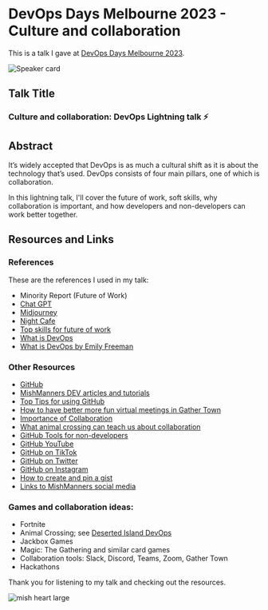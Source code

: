 # DevOps Days Melbourne 2023 - Culture and collaboration

This is a talk I gave at [DevOps Days Melbourne 2023](https://devopsdays.org/events/2023-melbourne/welcome/).

![Speaker card](https://user-images.githubusercontent.com/36594527/225210561-ee94c5e6-b5dd-4a25-91de-866910799b72.jpg)

## Talk Title

### Culture and collaboration: DevOps Lightning talk ⚡

## Abstract

It’s widely accepted that DevOps is as much a cultural shift as it is about the technology that’s used. DevOps consists of four main pillars, one of which is collaboration.

In this lightning talk, I'll cover the future of work, soft skills, why collaboration is important, and how developers and non-developers can work better together.

## Resources and Links

### References

These are the references I used in my talk:

- Minority Report (Future of Work)
- [Chat GPT](https://chat-gpt.org/)
- [Midjourney](https://www.midjourney.com/)
- [Night Cafe](https://creator.nightcafe.studio/studio)
- [Top skills for future of work](https://learning.linkedin.com/blog/top-skills/the-skills-companies-need-most-in-2020and-how-to-learn-them)
- [What is DevOps](https://dev.to/mishmanners/the-pillars-of-devops-what-is-a-devops-engineer-3i8m)
- [What is DevOps by Emily Freeman](https://youtu.be/kBV8gPVZNEE)

### Other Resources

- [GitHub](https://github.com)
- [MishManners DEV articles and tutorials](https://dev.to/mishmanners)
- [Top Tips for using GitHub](https://dev.to/mishmanners/top-tips-for-using-github-l4m)
- [How to have better more fun virtual meetings in Gather Town](https://dev.to/mishmanners/how-to-have-better-more-fun-virtual-meetings-with-gather-town-cn9)
- [Importance of Collaboration](https://dev.to/mishmanners/the-importance-of-collaboration-a-devops-pillar-253d)
- [What animal crossing can teach us about collaboration](https://dev.to/mishmanners/drop-the-code-for-just-a-moment-what-animal-crossing-can-teach-you-about-teamwork-50e7)
- [GitHub Tools for non-developers](https://dev.to/mishmanners/githubs-non-code-features-exploring-more-of-github-and-encouraging-your-non-dev-friends-1j1l)
- [GitHub YouTube](https://youtube.com/c/github)
- [GitHub on TikTok](https://tiktok.com/github)
- [GitHub on Twitter](https://twitter.com/github)
- [GitHub on Instagram](https://instagram.com/github)
- [How to create and pin a gist](https://dev.to/mishmanners/how-to-create-and-pin-a-gist-on-github-16p0)
- [Links to MishManners social media](https://mishmanners.info)

### Games and collaboration ideas:

- Fortnite
- Animal Crossing; see [Deserted Island DevOps](https://desertedisland.club/)
- Jackbox Games
- Magic: The Gathering and similar card games
- Collaboration tools: Slack, Discord, Teams, Zoom, Gather Town
- Hackathons

Thank you for listening to my talk and checking out the resources.

![mish heart large](https://user-images.githubusercontent.com/36594527/195619762-82827b2e-bfdd-49b6-b8df-5b9e15f4f044.png)
